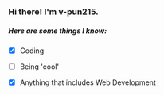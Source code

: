 ### Hi there! I'm v-pun215.


 ##### Here are some things I know:
 
 - [x] Coding
 - [ ] Being 'cool'
 - [x] Anything that includes Web Development
 

